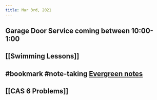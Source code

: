 ```yaml
---
title: Mar 3rd, 2021
---
```


## Garage Door Service coming between 10:00-1:00
## [[Swimming Lessons]]
## #bookmark #note-taking [Evergreen notes](https://notes.andymatuschak.org/Evergreen_notes)
## [[CAS  6 Problems]]
